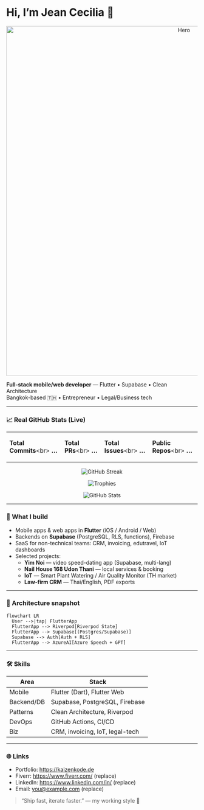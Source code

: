 # Hi, I’m Jean Cecilia 👋

<p align="center">
  <img src="https://raw.githubusercontent.com/jeancecilia/jeancecilia/main/assets/hero.svg" alt="Hero" width="920">
</p>

**Full-stack mobile/web developer** — Flutter • Supabase • Clean Architecture  
Bangkok-based 🇹🇭 • Entrepreneur • Legal/Business tech

---

### 📈 Real GitHub Stats (Live)
<div align="center">

<!-- Stats Card with true numbers injected by GitHub Actions -->

<table>
<tr>
<td>

**Total Commits**\<br>
<b><!--stat:commits-->…<!--/stat:commits--></b>

</td><td>

**Total PRs**\<br>
<b><!--stat:prs-->…<!--/stat:prs--></b>

</td><td>

**Total Issues**\<br>
<b><!--stat:issues-->…<!--/stat:issues--></b>

</td><td>

**Public Repos**\<br>
<b><!--stat:repos-->…<!--/stat:repos--></b>

</td>
</tr>
</table>

![GitHub Streak](https://streak-stats.demolab.com?user=jeancecilia&hide_border=true)

![Trophies](https://github-profile-trophy.vercel.app/?username=jeancecilia&theme=flat&no-frame=true&row=1&column=7)

![GitHub Stats](https://github-readme-stats.vercel.app/api?username=jeancecilia&show_icons=true&include_all_commits=true&count_private=true)

</div>

---

### 🔧 What I build
- Mobile apps & web apps in **Flutter** (iOS / Android / Web)
- Backends on **Supabase** (PostgreSQL, RLS, functions), Firebase
- SaaS for non-technical teams: CRM, invoicing, edutravel, IoT dashboards
- Selected projects:
  - **Yim Noi** — video speed-dating app (Supabase, multi-lang)
  - **Nail House 168 Udon Thani** — local services & booking
  - **IoT** — Smart Plant Watering / Air Quality Monitor (TH market)
  - **Law-firm CRM** — Thai/English, PDF exports

---

### 🧩 Architecture snapshot
```mermaid
flowchart LR
  User -->|tap| FlutterApp
  FlutterApp --> Riverpod[Riverpod State]
  FlutterApp --> Supabase[(Postgres/Supabase)]
  Supabase --> Auth[Auth + RLS]
  FlutterApp --> AzureAI[Azure Speech + GPT]
```

---

### 🛠 Skills
| Area | Stack |
|---|---|
| Mobile | Flutter (Dart), Flutter Web |
| Backend/DB | Supabase, PostgreSQL, Firebase |
| Patterns | Clean Architecture, Riverpod |
| DevOps | GitHub Actions, CI/CD |
| Biz | CRM, invoicing, IoT, legal-tech |

---

### 🌐 Links
- Portfolio: https://kaizenkode.de
- Fiverr: https://www.fiverr.com/ (replace)
- LinkedIn: https://www.linkedin.com/in/ (replace)
- Email: you@example.com (replace)

<!--updated: 1970-01-01T00:00:00Z-->

> “Ship fast, iterate faster.” — my working style 🚀
